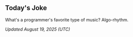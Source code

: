 ## Today's Joke
What's a programmer's favorite type of music? Algo-rhythm.

*Updated August 19, 2025 (UTC)*
